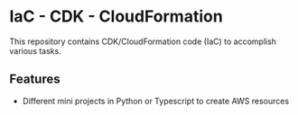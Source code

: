 #  IaC - CDK - CloudFormation 
This repository contains CDK/CloudFormation code (IaC) to accomplish various tasks.

## Features

- Different mini projects in Python or Typescript to create AWS resources
